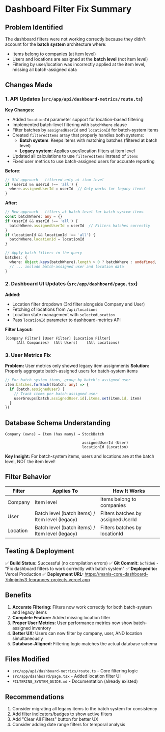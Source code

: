 # Dashboard Filter Fix Summary

## Problem Identified

The dashboard filters were not working correctly because they didn't account for the **batch system** architecture where:
- Items belong to companies (at item level)
- Users and locations are assigned at the **batch level** (not item level)
- Filtering by user/location was incorrectly applied at the item level, missing all batch-assigned data

## Changes Made

### 1. API Updates (`src/app/api/dashboard-metrics/route.ts`)

**Key Changes:**
- Added `locationId` parameter support for location-based filtering
- Implemented batch-level filtering with `batchWhere` clause
- Filter batches by `assignedUserId` and `locationId` for batch-system items
- Created `filteredItems` array that properly handles both systems:
  - **Batch system**: Keeps items with matching batches (filtered at batch level)
  - **Legacy system**: Applies user/location filters at item level
- Updated all calculations to use `filteredItems` instead of `items`
- Fixed user metrics to use batch-assigned users for accurate reporting

**Before:**
```typescript
// Old approach - filtered only at item level
if (userId && userId !== 'all') {
  where.assignedUserId = userId  // Only works for legacy items!
}
```

**After:**
```typescript
// New approach - filters at batch level for batch-system items
const batchWhere: any = {}
if (userId && userId !== 'all') {
  batchWhere.assignedUserId = userId  // Filters batches correctly
}
if (locationId && locationId !== 'all') {
  batchWhere.locationId = locationId
}

// Apply batch filters in the query
batches: {
  where: Object.keys(batchWhere).length > 0 ? batchWhere : undefined,
  // ... include batch-assigned user and location data
}
```

### 2. Dashboard UI Updates (`src/app/dashboard/page.tsx`)

**Added:**
- Location filter dropdown (3rd filter alongside Company and User)
- Fetching of locations from `/api/locations`
- Location state management with `selectedLocation`
- Pass `locationId` parameter to dashboard-metrics API

**Filter Layout:**
```
[Company Filter] [User Filter] [Location Filter]
     (All Companies)  (All Users)    (All Locations)
```

### 3. User Metrics Fix

**Problem:** User metrics only showed legacy item assignments
**Solution:** Properly aggregate batch-assigned users for batch-system items

```typescript
// For batch system items, group by batch's assigned user
item.batches.forEach((batch: any) => {
  if (batch.assignedUser) {
    // Track items per batch-assigned user
    userGroups[batch.assignedUser.id].items.set(item.id, item)
  }
})
```

## Database Schema Understanding

```
Company (owns) → Item (has many) → StockBatch
                                        ↓
                                   assignedUserId (User)
                                   locationId (Location)
```

**Key Insight:** For batch-system items, users and locations are at the batch level, NOT the item level!

## Filter Behavior

| Filter | Applies To | How It Works |
|--------|-----------|--------------|
| Company | Item level | Items belong to companies |
| User | Batch level (batch items) / Item level (legacy) | Filters batches by assignedUserId |
| Location | Batch level (batch items) / Item level (legacy) | Filters batches by locationId |

## Testing & Deployment

✅ **Build Status:** Successful (no compilation errors)
✅ **Git Commit:** `bcf8de6` - "Fix dashboard filters to work correctly with batch system"
✅ **Deployed to:** Vercel Production
✅ **Deployment URL:** https://manis-core-dashboard-7nlmjmhv3-leoranoes-projects.vercel.app

## Benefits

1. **Accurate Filtering:** Filters now work correctly for both batch-system and legacy items
2. **Complete Feature:** Added missing location filter
3. **Proper User Metrics:** User performance metrics now show batch-assigned inventory
4. **Better UX:** Users can now filter by company, user, AND location simultaneously
5. **Database-Aligned:** Filtering logic matches the actual database schema

## Files Modified

- `src/app/api/dashboard-metrics/route.ts` - Core filtering logic
- `src/app/dashboard/page.tsx` - Added location filter UI
- `FILTERING_SYSTEM_GUIDE.md` - Documentation (already existed)

## Recommendations

1. Consider migrating all legacy items to the batch system for consistency
2. Add filter indicators/badges to show active filters
3. Add "Clear All Filters" button for better UX
4. Consider adding date range filters for temporal analysis
